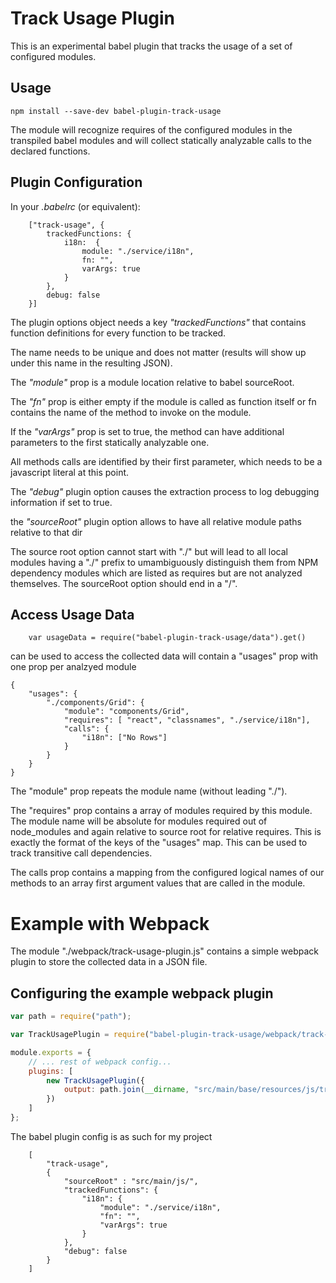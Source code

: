 Track Usage Plugin
==================

This is an experimental babel plugin that tracks the usage of a set of configured modules.

Usage
-----

```
npm install --save-dev babel-plugin-track-usage
```

The module will recognize requires of the configured modules in the transpiled babel modules and will collect
statically analyzable calls to the declared functions.
 

Plugin Configuration
--------------------

In your *.babelrc* (or equivalent):

```
    ["track-usage", {
        trackedFunctions: {
            i18n:  {
                module: "./service/i18n",
                fn: "",
                varArgs: true
            }
        },
        debug: false
    }]
```

The plugin options object needs a key *"trackedFunctions"* that contains function definitions for every function to be tracked.

The name needs to be unique and does not matter (results will show up under this name in the resulting JSON).

The *"module"* prop is a module location relative to babel sourceRoot. 

The *"fn"* prop is either empty if the module is called as function itself or fn contains the name of the method to invoke on the module.

If the *"varArgs"* prop is set to true, the method can have additional parameters to the first statically analyzable one.

All methods calls are identified by their first parameter, which needs to be a javascript literal at this point.

The *"debug"* plugin option causes the extraction process to log debugging information if set to true.

the *"sourceRoot"* plugin option allows to have all relative module paths relative to that dir

The source root option cannot start with "./" but will lead to all local modules having a "./" prefix
to umambiguously distinguish them from NPM dependency modules which are listed as requires but are
not analyzed themselves. The sourceRoot option should end in a "/".

Access Usage Data
-----------------

```
    var usageData = require("babel-plugin-track-usage/data").get()
```

can be used to access the collected data will contain a "usages" prop with one prop per analzyed module 

```
{ 
    "usages": {
        "./components/Grid": {
            "module": "components/Grid",
            "requires": [ "react", "classnames", "./service/i18n"],
            "calls": {
                "i18n": ["No Rows"]
            }
        }
    }
}

```

The "module" prop repeats the module name (without leading "./").


The "requires" prop contains a array of modules required by this module. The module name will be absolute for modules 
required out of node_modules and again relative to source root for relative requires. This is exactly the format of the 
keys of the "usages" map. This can be used to track transitive call dependencies.

The calls prop contains a mapping from the configured logical names of our methods to an array first argument values 
that are called in the module.

# Example with Webpack

The module "./webpack/track-usage-plugin.js" contains a simple webpack plugin to store 
the collected data in a JSON file. 

## Configuring the example webpack plugin
```javascript
var path = require("path");

var TrackUsagePlugin = require("babel-plugin-track-usage/webpack/track-usage-plugin");

module.exports = {
    // ... rest of webpack config...
    plugins: [
        new TrackUsagePlugin({
            output: path.join(__dirname, "src/main/base/resources/js/track-usage.json")
        })
    ]
};

```

The babel plugin config is as such for my project

```
    [
        "track-usage",
        {
            "sourceRoot" : "src/main/js/",
            "trackedFunctions": {
                "i18n": {
                    "module": "./service/i18n",
                    "fn": "",
                    "varArgs": true
                }
            },
            "debug": false
        }
    ]

```
